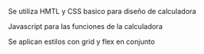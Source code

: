 <ul>Se utiliza HMTL y CSS basico para diseño de calculadora</ul>
<ul>Javascript para las funciones de la calculadora</ul>
<ul>Se aplican estilos con grid y flex en conjunto</ul>

